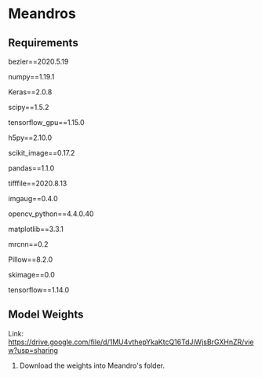 # Meandros

## Requirements

bezier==2020.5.19

numpy==1.19.1

Keras==2.0.8

scipy==1.5.2

tensorflow_gpu==1.15.0

h5py==2.10.0

scikit_image==0.17.2

pandas==1.1.0

tifffile==2020.8.13

imgaug==0.4.0

opencv_python==4.4.0.40

matplotlib==3.3.1

mrcnn==0.2

Pillow==8.2.0

skimage==0.0

tensorflow==1.14.0


## Model Weights

Link: https://drive.google.com/file/d/1MU4vthepYkaKtcQ16TdJiWjsBrGXHnZR/view?usp=sharing

1) Download the weights into Meandro's folder. 

